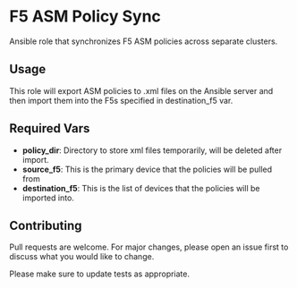 # F5 ASM Policy Sync

Ansible role that synchronizes F5 ASM policies across separate clusters.

## Usage

This role will export ASM policies to .xml files on the Ansible server and then import them into the F5s specified in destination_f5 var.

## Required Vars

* **policy_dir**: Directory to store xml files temporarily, will be deleted after import.
* **source_f5**: This is the primary device that the policies will be pulled from
* **destination_f5**: This is the list of devices that the policies will be imported into.

## Contributing
Pull requests are welcome. For major changes, please open an issue first to discuss what you would like to change.

Please make sure to update tests as appropriate.